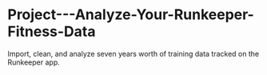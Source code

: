 # Project---Analyze-Your-Runkeeper-Fitness-Data
Import, clean, and analyze seven years worth of training data tracked on the Runkeeper app. 
